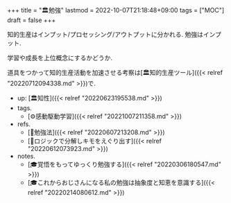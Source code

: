 +++
title = "🏛勉強"
lastmod = 2022-10-07T21:18:48+09:00
tags = ["MOC"]
draft = false
+++

知的生産はインプット/プロセッシング/アウトプットに分かれる. 勉強はインプット.

学習や成長を上位概念にするかどうか.

道具をつかって知的生産活動を加速させる考察は[🏛知的生産ツール]({{< relref "20220712094338.md" >}})で.

-   up: [🏛知性]({{< relref "20220623195538.md" >}})
-   tags.
    -   [⚙感動駆動学習]({{< relref "20221007211358.md" >}})
-   refs.
    -   [🔖勉強法]({{< relref "20220607213208.md" >}})
    -   [🦊ロジックで分解しキモをえぐり出す]({{< relref "20220612073923.md" >}})
-   notes.
    -   [🎓覚悟をもってゆっくり勉強する]({{< relref "20220306180547.md" >}})
    -   [🎓これからおじさんになる私の勉強は抽象度と知恵を意識する]({{< relref "20220214080612.md" >}})
